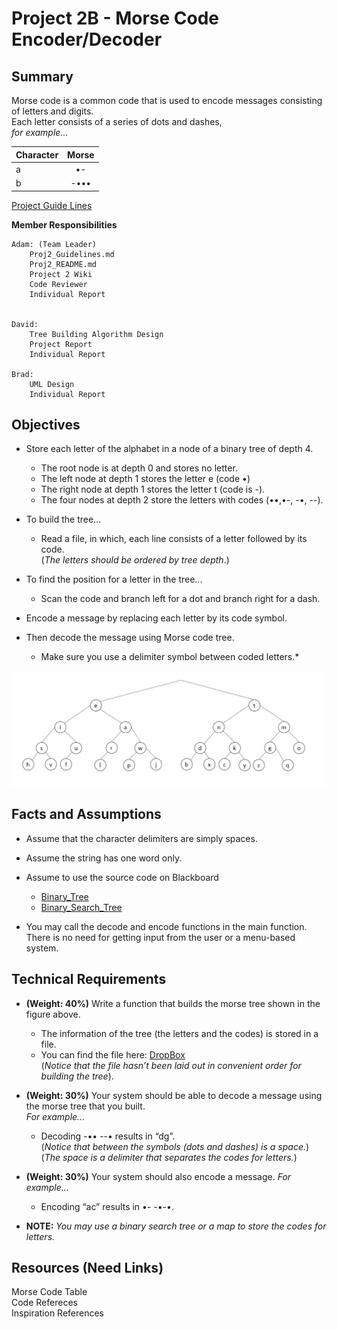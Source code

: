 # Project 2B - Morse Code Encoder/Decoder

## Summary 

Morse code is a common code that is used to encode messages consisting of letters and digits.  
Each letter consists of a series of dots and dashes,   
_for example..._  

| Character        | Morse           |
| ------------- |:-------------:| 
| a      | •- |
| b      | -••• |

[Project Guide Lines][Project Guide Lines]

**Member Responsibilities**

	Adam: (Team Leader)
    	Proj2_Guidelines.md
    	Proj2_README.md
    	Project 2 Wiki 
    	Code Reviewer
    	Individual Report
    
	
	David: 
    	Tree Building Algorithm Design
    	Project Report
    	Individual Report
	
	Brad:  
    	UML Design 
    	Individual Report
	

## Objectives
+ Store each letter of the alphabet in a node of a binary tree of depth 4.  
  + The root node is at depth 0 and stores no letter.  
  + The left node at depth 1 stores the letter e (code •) 
  + The right node at depth 1 stores the letter t (code is -).  
  + The four nodes at depth 2 store the letters with codes (••,•-, -•, --). 
  
+ To build the tree...
  + Read a file, in which, each line consists of a letter followed by its code.  
    (_The letters should be ordered by tree depth_.) 
    
+ To find the position for a letter in the tree...
  + Scan the code and branch left for a dot and branch right for a dash. 
  
+ Encode a message by replacing each letter by its code symbol. 

+ Then decode the message using Morse code tree. 
  * Make sure you use a delimiter symbol between coded letters.*
  
![alt text][Tree]

## Facts and Assumptions
+ Assume that the character delimiters are simply spaces.

+ Assume the string has one word only.

+ Assume to use the source code on Blackboard  
  + [Binary_Tree][Binary_Tree]  
  + [Binary_Search_Tree][Binary_Search_Tree]
  
+ You may call the decode and encode functions in the main function.  
  There is no need for getting input from the user or a menu-based system.

## Technical Requirements

+ **(Weight: 40%)** Write a function that builds the morse tree shown in the figure above.

  + The information of the tree (the letters and the codes) is stored in a file. 
  + You can find the file here: [DropBox][Instructor_Provided_Dropbox]  
    (*Notice that the file hasn’t been laid out in convenient order for building the tree*).

+ **(Weight: 30%)** Your system should be able to decode a message using the morse tree that you built.  
_For example..._
  + Decoding -•• --• results in “dg”.   
    (_Notice that between the symbols (dots and dashes) is a space._)  
    (_The space is a delimiter that separates the codes for letters._)  

+ **(Weight: 30%)** Your system should also encode a message. 
  _For example..._ 
  + Encoding “ac” results in •- -•-•.
    
+ **NOTE:** _You may use a binary search tree or a map to store the codes for letters._

## Resources (Need Links)

Morse Code Table  
Code Refereces  
Inspiration References  

[Tree]: https://github.com/RedGrinGrumbler/Comp-Sci-303-Spr19/blob/master/Proj2_ResourceFile_TreeImg.png "Tree Example"
[Binary_Tree]: https://github.com/RedGrinGrumbler/Comp-Sci-303-Spr19/blob/master/Proj2_ResourceFile_TreeImg.png "BAD LINK"
[Binary_Search_Tree]: https://github.com/RedGrinGrumbler/Comp-Sci-303-Spr19/blob/master/Proj2_ResourceFile_TreeImg.png "BAD LINK"
[Instructor_Provided_Dropbox]: https://www.dropbox.com/s/3cj8yb8gcdsrefg/morse.txt?dl=0
[Project Guide Lines]: https://github.com/RedGrinGrumbler/Comp-Sci-303-Spr19/blob/master/Proj2_Guidelines.md
